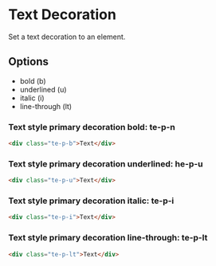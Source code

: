 # Text Decoration

Set a text decoration to an element.

## Options

- bold (b)
- underlined (u)
- italic (i)
- line-through (lt)

### Text style primary decoration bold: **te-p-n**

```html
<div class="te-p-b">Text</div>
```

### Text style primary decoration underlined: **he-p-u**

```html
<div class="te-p-u">Text</div>
```

### Text style primary decoration italic: **te-p-i**

```html
<div class="te-p-i">Text</div>
```

### Text style primary decoration line-through: **te-p-lt**

```html
<div class="te-p-lt">Text</div>
```
